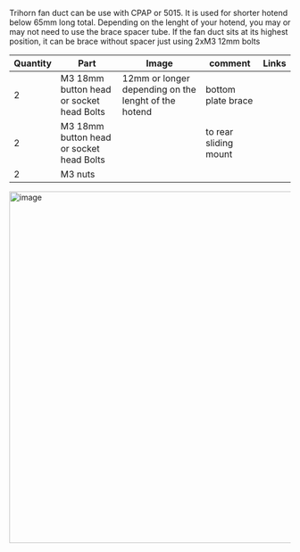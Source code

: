Trihorn fan duct can be use with CPAP or 5015. It is used for shorter hotend below 65mm long total. Depending on the lenght of your hotend, you may or may not need to use the brace spacer tube. If the fan duct sits at its highest position, it can be brace without spacer just using 2xM3 12mm bolts

| Quantity | Part                         | Image             | comment  | Links  |
| ------ | ----                           | -------           | -----    | -----	|
| 2      | M3 18mm button head or socket head Bolts| 12mm or longer depending on the lenght of the hotend             | bottom plate brace |   |
| 2      | M3 18mm button head or socket head Bolts|              | to rear sliding mount |   |
| 2      | M3 nuts |             |                                             |      |

<img width="631" alt="image" src="https://user-images.githubusercontent.com/37383368/213066134-b9c9c353-51a7-4037-9806-4d54ad38cc9c.png">
